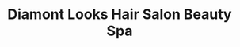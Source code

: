 ---
title: "Diamont Looks Hair Salon Beauty Spa"
url: /mississauga/diamont-looks-hair-salon-beauty-spa/
shop: beauty
---